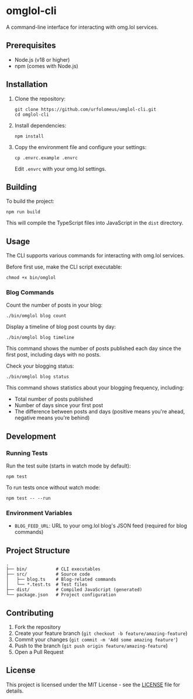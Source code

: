 # omglol-cli

A command-line interface for interacting with omg.lol services.

## Prerequisites

- Node.js (v18 or higher)
- npm (comes with Node.js)

## Installation

1. Clone the repository:

   ```
   git clone https://github.com/urfolomeus/omglol-cli.git
   cd omglol-cli
   ```

2. Install dependencies:

   ```
   npm install
   ```

3. Copy the environment file and configure your settings:

   ```
   cp .envrc.example .envrc
   ```

   Edit `.envrc` with your omg.lol settings.

## Building

To build the project:

   ```
   npm run build
   ```

This will compile the TypeScript files into JavaScript in the `dist` directory.

## Usage

The CLI supports various commands for interacting with omg.lol services.

Before first use, make the CLI script executable:

   ```
   chmod +x bin/omglol
   ```

### Blog Commands

Count the number of posts in your blog:

   ```
   ./bin/omglol blog count
   ```

Display a timeline of blog post counts by day:

   ```
   ./bin/omglol blog timeline
   ```

This command shows the number of posts published each day since the first post, including days with no posts.

Check your blogging status:

   ```
   ./bin/omglol blog status
   ```

This command shows statistics about your blogging frequency, including:
- Total number of posts published
- Number of days since your first post
- The difference between posts and days (positive means you're ahead, negative means you're behind)

## Development

### Running Tests

Run the test suite (starts in watch mode by default):

   ```
   npm test
   ```

To run tests once without watch mode:

   ```
   npm test -- --run
   ```

### Environment Variables

- `BLOG_FEED_URL`: URL to your omg.lol blog's JSON feed (required for blog commands)

## Project Structure

   ```
   .
   ├── bin/           # CLI executables
   ├── src/           # Source code
   │   ├── blog.ts    # Blog-related commands
   │   └── *.test.ts  # Test files
   ├── dist/          # Compiled JavaScript (generated)
   └── package.json   # Project configuration
   ```

## Contributing

1. Fork the repository
2. Create your feature branch (`git checkout -b feature/amazing-feature`)
3. Commit your changes (`git commit -m 'Add some amazing feature'`)
4. Push to the branch (`git push origin feature/amazing-feature`)
5. Open a Pull Request

## License

This project is licensed under the MIT License - see the [LICENSE](LICENSE) file for details.
